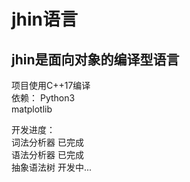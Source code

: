 # jhin语言  
## jhin是面向对象的编译型语言  
  
  
项目使用C++17编译  
依赖：
Python3  
matplotlib  
  
开发进度：  
词法分析器 已完成   
语法分析器 已完成  
抽象语法树 开发中...  


